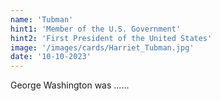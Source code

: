```yaml
---
name: 'Tubman'
hint1: 'Member of the U.S. Government'
hint2: 'First President of the United States'
image: '/images/cards/Harriet_Tubman.jpg'
date: '10-10-2023'
---
```


George Washington was ......
